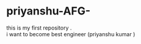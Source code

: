 # priyanshu-AFG-
this is my first repository .
<br>
i want to become best engineer (priyanshu kumar )
